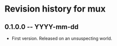# Revision history for mux

## 0.1.0.0 -- YYYY-mm-dd

* First version. Released on an unsuspecting world.
